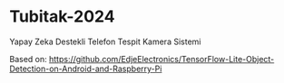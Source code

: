 # Tubitak-2024
 Yapay Zeka Destekli Telefon Tespit Kamera Sistemi

 Based on: https://github.com/EdjeElectronics/TensorFlow-Lite-Object-Detection-on-Android-and-Raspberry-Pi

